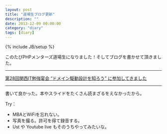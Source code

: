 ```yaml
---
layout: post
title: "道場生ブログ更新"
description: ""
date: 2013-12-09 00:00:00
category: "diary"
tags: [diary]
---
```

{% include JB/setup %}

このたびPHPメンターズ道場生になりました！そしてブログを書かせて頂きました。

-----

<a href="http://phpmentors.jp/post/70238469707/kwansaiit-ddd-report" target="_blank">第28回関西IT勉強宴会 “ドメイン駆動設計を知ろう” に参加してきました</a>

-----


書いて良かった。本やスライドをたくさん読まざるをえなかったから。

Try：

- MBAとWiFiを忘れない。
- 写真を撮る。許可を得て録音する。
- Ust や Youtube live もそのうちやってみたいな。
